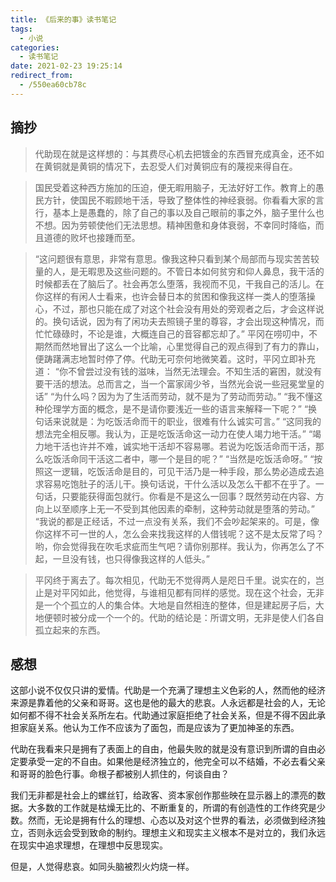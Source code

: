 ```yaml
---
title: 《后来的事》读书笔记
tags:
  - 小说
categories:
  - 读书笔记
date: 2021-02-23 19:25:14
redirect_from:
  - /550ea60cb78c
---
```


## 摘抄

> 代助现在就是这样想的：与其费尽心机去把镀金的东西冒充成真金，还不如在黄铜就是黄铜的情况下，去忍受人们对黄铜应有的蔑视来得自在。

> 国民受着这种西方施加的压迫，便无暇用脑子，无法好好工作。教育上的愚民方针，使国民不暇顾地干活，导致了整体性的神经衰弱。你看看大家的言行，基本上是愚蠢的，除了自己的事以及自己眼前的事之外，脑子里什么也不想。因为劳顿使他们无法思想。精神困惫和身体衰弱，不幸同时降临，而且道德的败坏也接踵而至。

> “这问题很有意思，非常有意思。像我这种只看到某个局部而与现实苦苦较量的人，是无暇思及这些问题的。不管日本如何贫穷和仰人鼻息，我干活的时候都丢在了脑后了。社会再怎么堕落，我视而不见，干我自己的活儿。在你这样的有闲人士看来，也许会替日本的贫困和像我这样一类人的堕落操心，不过，那也只能在成了对这个社会没有用处的旁观者之后，才会这样说的。换句话说，因为有了闲功夫去照镜子里的尊容，才会出现这种情况，而忙忙碌碌时，不论是谁，大概连自己的音容都忘却了。”
> 平冈在唠叨中，不期然而然地冒出了这么一个比喻，心里觉得自己的观点得到了有力的靠山，便踌躇满志地暂时停了停。代助无可奈何地微笑着。这时，平冈立即补充道：
> “你不曾尝过没有钱的滋味，当然无法理会。不知生活的窘困，就没有要干活的想法。总而言之，当一个富家阔少爷，当然光会说一些冠冕堂皇的话”
> “为什么吗？因为为了生活而劳动，就不是为了劳动而劳动。”
> “我不懂这种伦理学方面的概念，是不是请你要浅近一些的语言来解释一下呢？”
> “换句话来说就是：为吃饭活命而干的职业，很难有什么诚实可言。”
> “这同我的想法完全相反哪。我认为，正是吃饭活命这一动力在使人竭力地干活。”
> “竭力地干活也许并不难，诚实地干活却不容易哪。若说为吃饭活命而干活，那么吃饭活命同干活这二者中，哪一个是目的呢？”
> “当然是吃饭活命呀。”
> “按照这一逻辑，吃饭活命是目的，可见干活乃是一种手段，那么势必造成去追求容易吃饱肚子的活儿干。换句话说，干什么活以及怎么干都不在乎了。一句话，只要能获得面包就行。你看是不是这么一回事？既然劳动在内容、方向上以至顺序上无一不受到其他因素的牵制，这种劳动就是堕落的劳动。”
> “我说的都是正经话，不过一点没有关系，我们不会吵起架来的。可是，像你这样不可一世的人，怎么会来找我这样的人借钱呢？这不是太反常了吗？哟，你会觉得我在吹毛求疵而生气吧？请你别那样。我认为，你再怎么了不起，一旦没有钱，也只得像我这样的人低头。”

> 平冈终于离去了。每次相见，代助无不觉得两人是咫日千里。说实在的，岂止是对平冈如此，他觉得，与谁相见都有同样的感觉。现在这个社会，无非是一个个孤立的人的集合体。大地是自然相连的整体，但是建起房子后，大地便顿时被分成一个一个的。代助的结论是：所谓文明，无非是使人们各自孤立起来的东西。

## 感想

这部小说不仅仅只讲的爱情。代助是一个充满了理想主义色彩的人，然而他的经济来源是靠着他的父亲和哥哥。这也是他的最大的悲哀。人永远都是社会的人，无论如何都不得不社会关系所左右。代助通过家庭拒绝了社会关系，但是不得不因此承担家庭关系。他认为工作不应该为了面包，而是应该为了更加神圣的东西。

代助在我看来只是拥有了表面上的自由，他最失败的就是没有意识到所谓的自由必定要承受一定的不自由。如果他是经济独立的，他完全可以不结婚，不必去看父亲和哥哥的脸色行事。命根子都被别人抓住的，何谈自由？

我们无非都是社会上的螺丝钉，给政客、资本家创作那些映在显示器上的漂亮的数据。大多数的工作就是枯燥无比的、不断重复的，所谓的有创造性的工作终究是少数。然而，无论是拥有什么的理想、心态以及对这个世界的看法，必须做到经济独立，否则永远会受到致命的制约。理想主义和现实主义根本不是对立的，我们永远在现实中追求理想，在理想中反思现实。

但是，人觉得悲哀。如同头脑被烈火灼烧一样。
